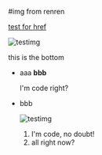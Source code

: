 #img from renren

[test for href](#bottom)

![testimg][]

[testimg]: http://fmn.rrimg.com/fmn061/20120228/2135/p_large_MNVs_6fc2000003ed121c.jpg "this is supposed to show as string"

<a name="bottom"></a>
this is the bottom

* aaa
**bbb**

    I'm code right?

* bbb

    ![testimg][]

    1. I'm code, no doubt!
    1. all right now?

